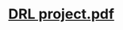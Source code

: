 
# [DRL project.pdf](https://github.com/ShaielVistuch/Verification-of-Deep-Reinforcement-Learning/files/14672698/DRL.project.pdf)
